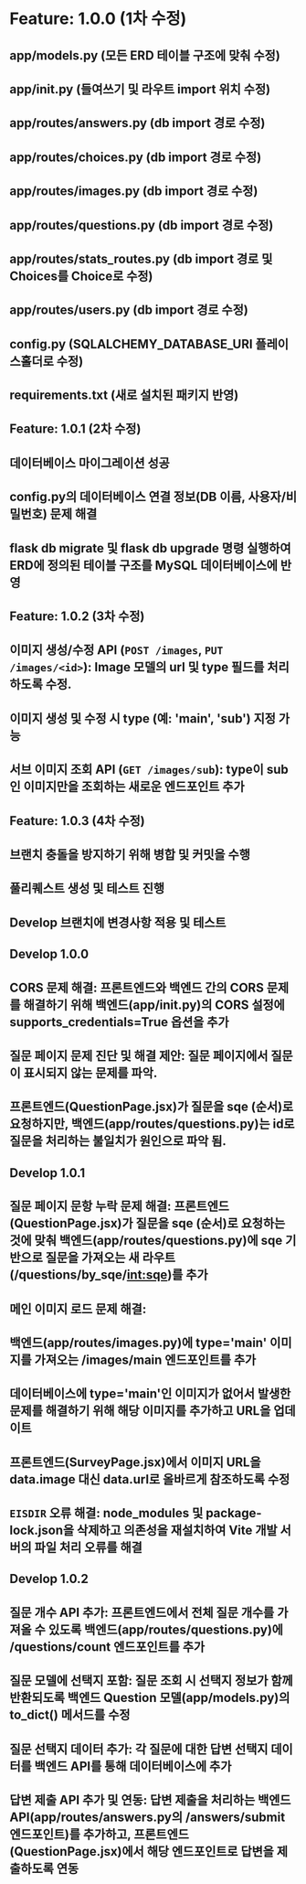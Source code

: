 # Feature: 1.0.0 (1차 수정)

## app/models.py (모든 ERD 테이블 구조에 맞춰 수정)

## app/__init__.py (들여쓰기 및 라우트 import 위치 수정)

## app/routes/answers.py (db import 경로 수정)

## app/routes/choices.py (db import 경로 수정)

## app/routes/images.py (db import 경로 수정)

## app/routes/questions.py (db import 경로 수정)

## app/routes/stats_routes.py (db import 경로 및 Choices를 Choice로 수정)

## app/routes/users.py (db import 경로 수정)

## config.py (SQLALCHEMY_DATABASE_URI 플레이스홀더로 수정)

## requirements.txt (새로 설치된 패키지 반영)


## Feature: 1.0.1 (2차 수정)

## 데이터베이스 마이그레이션 성공

## config.py의 데이터베이스 연결 정보(DB 이름, 사용자/비밀번호) 문제 해결

## flask db migrate 및 flask db upgrade 명령 실행하여 ERD에 정의된 테이블 구조를 MySQL 데이터베이스에 반영


## Feature: 1.0.2 (3차 수정)

## 이미지 생성/수정 API (`POST /images`, `PUT /images/<id>`): Image 모델의 url 및 type 필드를 처리하도록 수정.
## 이미지 생성 및 수정 시 type (예: 'main', 'sub') 지정 가능
## 서브 이미지 조회 API (`GET /images/sub`): type이 sub인 이미지만을 조회하는 새로운 엔드포인트 추가


## Feature: 1.0.3 (4차 수정)

## 브랜치 충돌을 방지하기 위해 병합 및 커밋을 수행
## 풀리퀘스트 생성 및 테스트 진행
## Develop 브랜치에 변경사항 적용 및 테스트

## Develop 1.0.0

## CORS 문제 해결: 프론트엔드와 백엔드 간의 CORS 문제를 해결하기 위해 백엔드(app/__init__.py)의 CORS 설정에 supports_credentials=True 옵션을 추가

## 질문 페이지 문제 진단 및 해결 제안: 질문 페이지에서 질문이 표시되지 않는 문제를 파악.

## 프론트엔드(QuestionPage.jsx)가 질문을 sqe (순서)로 요청하지만, 백엔드(app/routes/questions.py)는 id로 질문을 처리하는 불일치가 원인으로 파악 됨. 

## Develop 1.0.1

## 질문 페이지 문항 누락 문제 해결: 프론트엔드(QuestionPage.jsx)가 질문을 sqe (순서)로 요청하는 것에 맞춰 백엔드(app/routes/questions.py)에 sqe 기반으로 질문을 가져오는 새 라우트 (/questions/by_sqe/<int:sqe>)를 추가

## 메인 이미지 로드 문제 해결:

## 백엔드(app/routes/images.py)에 type='main' 이미지를 가져오는 /images/main 엔드포인트를 추가

## 데이터베이스에 type='main'인 이미지가 없어서 발생한 문제를 해결하기 위해 해당 이미지를 추가하고 URL을 업데이트

## 프론트엔드(SurveyPage.jsx)에서 이미지 URL을 data.image 대신 data.url로 올바르게 참조하도록 수정

## `EISDIR` 오류 해결: node_modules 및 package-lock.json을 삭제하고 의존성을 재설치하여 Vite 개발 서버의 파일 처리 오류를 해결

## Develop 1.0.2

## 질문 개수 API 추가: 프론트엔드에서 전체 질문 개수를 가져올 수 있도록 백엔드(app/routes/questions.py)에 /questions/count 엔드포인트를 추가

## 질문 모델에 선택지 포함: 질문 조회 시 선택지 정보가 함께 반환되도록 백엔드 Question 모델(app/models.py)의 to_dict() 메서드를 수정

## 질문 선택지 데이터 추가: 각 질문에 대한 답변 선택지 데이터를 백엔드 API를 통해 데이터베이스에 추가

## 답변 제출 API 추가 및 연동: 답변 제출을 처리하는 백엔드 API(app/routes/answers.py의 /answers/submit 엔드포인트)를 추가하고, 프론트엔드(QuestionPage.jsx)에서 해당 엔드포인트로 답변을 제출하도록 연동
